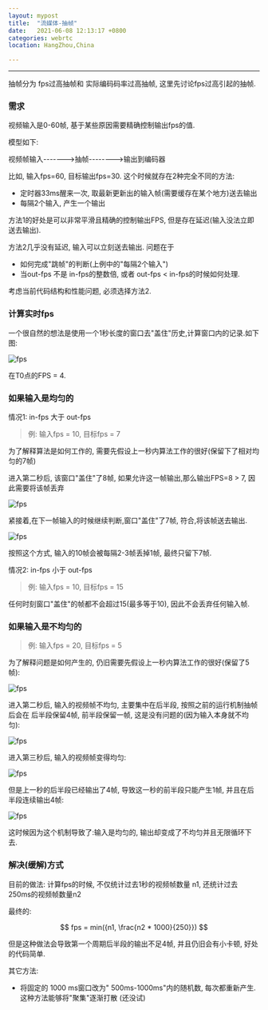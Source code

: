 ```yaml
---
layout: mypost
title:  "流媒体-抽帧"
date:   2021-06-08 12:13:17 +0800
categories: webrtc
location: HangZhou,China 

---
```

---

抽帧分为 fps过高抽帧和 实际编码码率过高抽帧, 这里先讨论fps过高引起的抽帧.

### 需求

视频输入是0-60帧, 基于某些原因需要精确控制输出fps的值.

模型如下:

视频帧输入------->抽帧-------->输出到编码器

比如, 输入fps=60, 目标输出fps=30. 这个时候就存在2种完全不同的方法:

- 定时器33ms醒来一次, 取最新更新出的输入帧(需要缓存在某个地方)送去输出
- 每隔2个输入, 产生一个输出

方法1的好处是可以非常平滑且精确的控制输出FPS, 但是存在延迟(输入没法立即送去输出).

方法2几乎没有延迟, 输入可以立刻送去输出. 问题在于

- 如何完成"跳帧"的判断(上例中的"每隔2个输入")
- 当out-fps 不是 in-fps的整数倍, 或者 out-fps < in-fps的时候如何处理.

考虑当前代码结构和性能问题, 必须选择方法2.

### 计算实时fps

一个很自然的想法是使用一个1秒长度的窗口去"盖住"历史,计算窗口内的记录.如下图:

![fps](1.png)

在T0点的FPS = 4.

### 如果输入是均匀的

情况1: in-fps 大于 out-fps

> 例: 输入fps = 10, 目标fps = 7

为了解释算法是如何工作的, 需要先假设上一秒内算法工作的很好(保留下了相对均匀的7帧)

进入第二秒后, 该窗口"盖住"了8帧, 如果允许这一帧输出,那么输出FPS=8 > 7, 因此需要将该帧丢弃

![fps](2.png)

紧接着,在下一帧输入的时候继续判断,窗口"盖住"了7帧, 符合,将该帧送去输出.

![fps](3.png)

按照这个方式, 输入的10帧会被每隔2-3帧丢掉1帧, 最终只留下7帧.

情况2: in-fps 小于 out-fps

> 例: 输入fps = 10, 目标fps = 15

任何时刻窗口"盖住"的帧都不会超过15(最多等于10), 因此不会丢弃任何输入帧.

### 如果输入是不均匀的

> 例: 输入fps = 20, 目标fps = 5

为了解释问题是如何产生的, 仍旧需要先假设上一秒内算法工作的很好(保留了5帧):

![fps](4.png)

进入第二秒后, 输入的视频帧不均匀, 主要集中在后半段, 按照之前的运行机制抽帧后会在
后半段保留4帧, 前半段保留一帧, 这是没有问题的(因为输入本身就不均匀):

![fps](5.png)

进入第三秒后, 输入的视频帧变得均匀:

![fps](6.png)

但是上一秒的后半段已经输出了4帧, 导致这一秒的前半段只能产生1帧, 并且在后半段连续输出4帧:

![fps](7.png)

这时候因为这个机制导致了:输入是均匀的, 输出却变成了不均匀并且无限循环下去.

### 解决(缓解)方式

目前的做法: 计算fps的时候, 不仅统计过去1秒的视频帧数量 n1, 还统计过去250ms的视频帧数量n2

最终的:

$$ fps = min({n1, \frac{n2 * 1000}{250}}) $$

但是这种做法会导致第一个周期后半段的输出不足4帧, 并且仍旧会有小卡顿, 好处的代码简单.

其它方法:

- 将固定的 1000 ms窗口改为" 500ms-1000ms"内的随机数, 每次都重新产生. 这种方法能够将"聚集"逐渐打散 (还没试)

